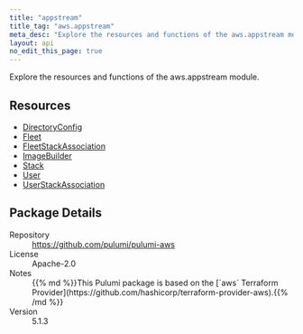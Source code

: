 ```yaml
---
title: "appstream"
title_tag: "aws.appstream"
meta_desc: "Explore the resources and functions of the aws.appstream module."
layout: api
no_edit_this_page: true
---
```


<!-- WARNING: this file was generated by Pulumi Docs Generator. -->
<!-- Do not edit by hand unless you're certain you know what you are doing! -->

Explore the resources and functions of the aws.appstream module.

<h2 id="resources">Resources</h2>
<ul class="api">
    <li><a href="directoryconfig" title="DirectoryConfig"><span class="api-symbol api-symbol--resource"></span>DirectoryConfig</a></li>
    <li><a href="fleet" title="Fleet"><span class="api-symbol api-symbol--resource"></span>Fleet</a></li>
    <li><a href="fleetstackassociation" title="FleetStackAssociation"><span class="api-symbol api-symbol--resource"></span>FleetStackAssociation</a></li>
    <li><a href="imagebuilder" title="ImageBuilder"><span class="api-symbol api-symbol--resource"></span>ImageBuilder</a></li>
    <li><a href="stack" title="Stack"><span class="api-symbol api-symbol--resource"></span>Stack</a></li>
    <li><a href="user" title="User"><span class="api-symbol api-symbol--resource"></span>User</a></li>
    <li><a href="userstackassociation" title="UserStackAssociation"><span class="api-symbol api-symbol--resource"></span>UserStackAssociation</a></li>
</ul>

<h2 id="package-details">Package Details</h2>
<dl class="package-details">
	<dt>Repository</dt>
	<dd><a href="https://github.com/pulumi/pulumi-aws">https://github.com/pulumi/pulumi-aws</a></dd>
	<dt>License</dt>
	<dd>Apache-2.0</dd>
	<dt>Notes</dt>
	<dd>{{% md %}}This Pulumi package is based on the [`aws` Terraform Provider](https://github.com/hashicorp/terraform-provider-aws).{{% /md %}}</dd>
	<dt>Version</dt>
	<dd>5.1.3</dd>
</dl>

